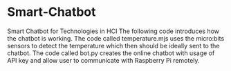 # Smart-Chatbot
Smart Chatbot for Technologies in HCI
The following code introduces how the chatbot is working. The code called temperature.mjs uses the micro:bits sensors 
to detect the temperature which then should be ideally sent to the chatbot. The code called bot.py creates the online
chatbot with usage of API key and allow user to communicate with Raspberry Pi remotely. 
